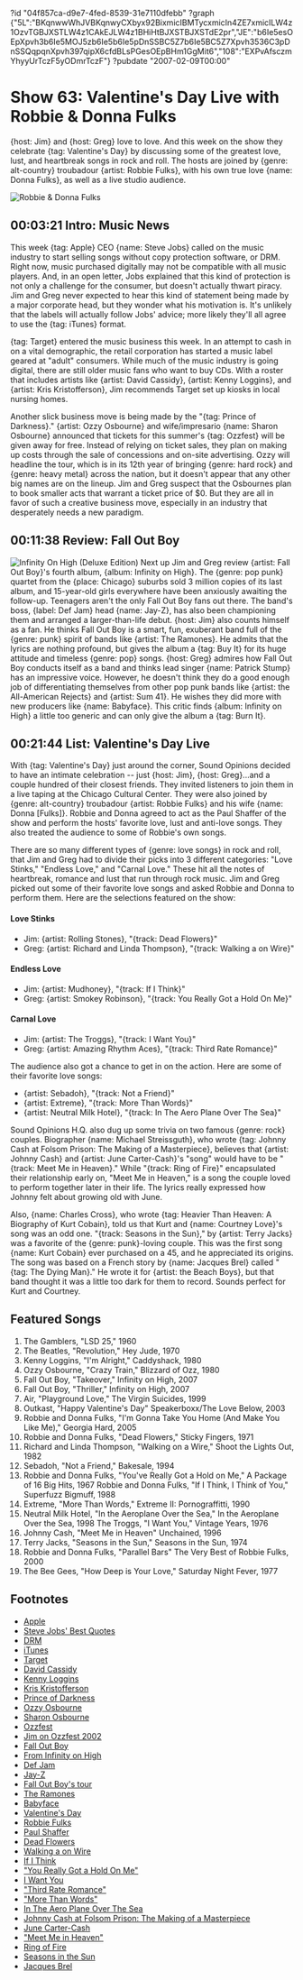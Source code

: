 ?id "04f857ca-d9e7-4fed-8539-31e7110dfebb"
?graph {"5L":"BKqnwwWhJVBKqnwyCXbyx92BixmicIBMTycxmicIn4ZE7xmicILW4z1OzvTGBJXSTLW4z1CAkEJLW4z1BHiHtBJXSTBJXSTdE2pr","JE":"b6Ie5esOEpXpvh3b6Ie5MOJ5zb6Ie5b6Ie5pDnSSBC5Z7b6Ie5BC5Z7Xpvh3536C3pDnSSQqpqnXpvh397qipX6cfdBLsPGesOEpBHm1GgMit6","108":"EXPvAfsczmYhyyUrTczF5yODmrTczF"}
?pubdate "2007-02-09T00:00"

# Show 63: Valentine's Day Live with Robbie & Donna Fulks
{host: Jim} and {host: Greg} love to love. And this week on the show they celebrate {tag: Valentine's Day} by discussing some of the greatest love, lust, and heartbreak songs in rock and roll. The hosts are joined by {genre: alt-country} troubadour {artist: Robbie Fulks}, with his own true love {name: Donna Fulks}, as well as a live studio audience. 

![Robbie & Donna Fulks](https://static.soundopinions.org/images/2007/fulks.jpg)

## 00:03:21 Intro: Music News
This week {tag: Apple} CEO {name: Steve Jobs} called on the music industry to start selling songs without copy protection software, or DRM. Right now, music purchased digitally may not be compatible with all music players. And, in an open letter, Jobs explained that this kind of protection is not only a challenge for the consumer, but doesn't actually thwart piracy. Jim and Greg never expected to hear this kind of statement being made by a major corporate head, but they wonder what his motivation is. It's unlikely that the labels will actually follow Jobs' advice; more likely they'll all agree to use the {tag: iTunes} format.

{tag: Target} entered the music business this week. In an attempt to cash in on a vital demographic, the retail corporation has started a music label geared at "adult" consumers. While much of the music industry is going digital, there are still older music fans who want to buy CDs. With a roster that includes artists like {artist: David Cassidy}, {artist: Kenny Loggins}, and {artist: Kris Kristofferson}, Jim recommends Target set up kiosks in local nursing homes.

Another slick business move is being made by the "{tag: Prince of Darkness}." {artist: Ozzy Osbourne} and wife/impresario {name: Sharon Osbourne} announced that tickets for this summer's {tag: Ozzfest} will be given away for free. Instead of relying on ticket sales, they plan on making up costs through the sale of concessions and on-site advertising. Ozzy will headline the tour, which is in its 12th year of bringing {genre: hard rock} and {genre: heavy metal} across the nation, but it doesn't appear that any other big names are on the lineup. Jim and Greg suspect that the Osbournes plan to book smaller acts that warrant a ticket price of $0. But they are all in favor of such a creative business move, especially in an industry that desperately needs a new paradigm.

## 00:11:38 Review: Fall Out Boy
![Infinity On High (Deluxe Edition)](https://static.soundopinions.org/assets/63/JE0.jpg)
Next up Jim and Greg review {artist: Fall Out Boy}'s fourth album, {album: Infinity on High}. The {genre: pop punk} quartet from the {place: Chicago} suburbs sold 3 million copies of its last album, and 15-year-old girls everywhere have been anxiously awaiting the follow-up. Teenagers aren't the only Fall Out Boy fans out there. The band's boss, {label: Def Jam} head {name: Jay-Z}, has also been championing them and arranged a larger-than-life debut. {host: Jim} also counts himself as a fan. He thinks Fall Out Boy is a smart, fun, exuberant band full of the {genre: punk} spirit of bands like {artist: The Ramones}. He admits that the lyrics are nothing profound, but gives the album a {tag: Buy It} for its huge attitude and timeless {genre: pop} songs. {host: Greg} admires how Fall Out Boy conducts itself as a band and thinks lead singer {name: Patrick Stump} has an impressive voice. However, he doesn't think they do a good enough job of differentiating themselves from other pop punk bands like {artist: the All-American Rejects} and {artist: Sum 41}. He wishes they did more with new producers like {name: Babyface}. This critic finds {album: Infinity on High} a little too generic and can only give the album a {tag: Burn It}.

## 00:21:44 List: Valentine's Day Live
With {tag: Valentine's Day} just around the corner, Sound Opinions decided to have an intimate celebration -- just {host: Jim}, {host: Greg}...and a couple hundred of their closest friends. They invited listeners to join them in a live taping at the Chicago Cultural Center. They were also joined by {genre: alt-country} troubadour {artist: Robbie Fulks} and his wife {name: Donna  [Fulks]}. Robbie and Donna agreed to act as the Paul Shaffer of the show and perform the hosts' favorite love, lust and anti-love songs. They also treated the audience to some of Robbie's own songs.

There are so many different types of {genre: love songs} in rock and roll, that Jim and Greg had to divide their picks into 3 different categories: "Love Stinks," "Endless Love," and "Carnal Love." These hit all the notes of heartbreak, romance and lust that run through rock music. Jim and Greg picked out some of their favorite love songs and asked Robbie and Donna to perform them. Here are the selections featured on the show:

#### Love Stinks
- Jim: {artist: Rolling Stones}, "{track: Dead Flowers}"
- Greg: {artist: Richard and Linda Thompson}, "{track: Walking a on Wire}"

#### Endless Love
- Jim: {artist: Mudhoney}, "{track: If I Think}"
- Greg: {artist: Smokey Robinson}, "{track: You Really Got a Hold On Me}"

#### Carnal Love
- Jim: {artist: The Troggs}, "{track: I Want You}"
- Greg: {artist: Amazing Rhythm Aces}, "{track: Third Rate Romance}"

The audience also got a chance to get in on the action. Here are some of their favorite love songs:

- {artist: Sebadoh}, "{track: Not a Friend}"
- {artist: Extreme}, "{track: More Than Words}" 
- {artist: Neutral Milk Hotel}, "{track: In The Aero Plane Over The Sea}" 

Sound Opinions H.Q. also dug up some trivia on two famous {genre: rock} couples. Biographer {name: Michael Streissguth}, who wrote {tag: Johnny Cash at Folsom Prison: The Making of a Masterpiece}, believes that {artist: Johnny Cash} and {artist: June Carter-Cash}'s "song" would have to be "{track: Meet Me in Heaven}." While "{track: Ring of Fire}" encapsulated their relationship early on, "Meet Me in Heaven," is a song the couple loved to perform together later in their life. The lyrics really expressed how Johnny felt about growing old with June.

Also, {name: Charles Cross}, who wrote {tag: Heavier Than Heaven: A Biography of Kurt Cobain}, told us that Kurt and {name: Courtney Love}'s song was an odd one. "{track: Seasons in the Sun}," by {artist: Terry Jacks} was a favorite of the {genre: punk}-loving couple. This was the first song {name: Kurt Cobain} ever purchased on a 45, and he appreciated its origins. The song was based on a French story by {name: Jacques Brel} called "{tag: The Dying Man}." He wrote it for {artist: the Beach Boys}, but that band thought it was a little too dark for them to record. Sounds perfect for Kurt and Courtney.

## Featured Songs
1. The Gamblers, "LSD 25," 1960
2. The Beatles, "Revolution," Hey Jude, 1970
3. Kenny Loggins, "I'm Alright," Caddyshack, 1980
4. Ozzy Osbourne, "Crazy Train," Blizzard of Ozz, 1980
5. Fall Out Boy, "Takeover," Infinity on High, 2007
6. Fall Out Boy, "Thriller," Infinity on High, 2007
7. Air, "Playground Love," The Virgin Suicides, 1999
8. Outkast, "Happy Valentine's Day" Speakerboxx/The Love Below, 2003
9. Robbie and Donna Fulks, "I'm Gonna Take You Home (And Make You Like Me)," Georgia Hard, 2005
10. Robbie and Donna Fulks, "Dead Flowers," Sticky Fingers, 1971
11. Richard and Linda Thompson, "Walking on a Wire," Shoot the Lights Out, 1982
12. Sebadoh, "Not a Friend," Bakesale, 1994
13. Robbie and Donna Fulks, "You've Really Got a Hold on Me," A Package of 16 Big Hits, 1967 Robbie and Donna Fulks, "If I Think, I Think of You," Superfuzz Bigmuff, 1988
14. Extreme, "More Than Words," Extreme II: Pornograffitti, 1990
15. Neutral Milk Hotel, "In the Aeroplane Over the Sea," In the Aeroplane Over the Sea, 1998 The Troggs, "I Want You," Vintage Years, 1976
16. Johnny Cash, "Meet Me in Heaven" Unchained, 1996
17. Terry Jacks, "Seasons in the Sun," Seasons in the Sun, 1974
18. Robbie and Donna Fulks, "Parallel Bars" The Very Best of Robbie Fulks, 2000
19. The Bee Gees, "How Deep is Your Love," Saturday Night Fever, 1977

## Footnotes
- [Apple](http://www.apple.com/)
- [Steve Jobs' Best Quotes](http://www.wired.com/news/culture/mac/0,70512-0.html)
- [DRM](http://en.wikipedia.org/wiki/Digital_Rights_Management)
- [iTunes](http://www.apple.com/itunes/)
- [Target](http://www.target.com/)
- [David Cassidy](http://www.davidcassidy.com/)
- [Kenny Loggins](http://www.kennyloggins.com/)
- [Kris Kristofferson](http://www.kriskristofferson.com/)
- [Prince of Darkness](http://en.wikipedia.org/wiki/Prince_of_Darkness)
- [Ozzy Osbourne](http://www.ozzy.com/)
- [Sharon Osbourne](http://www.sharonosbourne.com/)
- [Ozzfest](http://www.ozzfest.com/)
- [Jim on Ozzfest 2002](http://www.jimdero.com/News2001/LiveAug9Ozzfest.htm)
- [Fall Out Boy](http://www.mtv.com/music/artist/fall_out_boy/artist.jhtml)
- [From Infinity on High](http://www.metacritic.com/music/artists/falloutboy/infinityonhigh?q=fall%20out%20boy)
- [Def Jam](http://www.defjam.com/)
- [Jay-Z](http://www.jayzonline.com/)
- [Fall Out Boy's tour](http://www.mtv.com/news/articles/1551692/20070206/fall_out_boy.jhtml)
- [The Ramones](http://www.ramones.com/)
- [Babyface](http://en.wikipedia.org/wiki/Babyface)
- [Valentine's Day](http://www.history.com/minisites/valentine)
- [Robbie Fulks](http://www.robbiefulks.com/)
- [Paul Shaffer](http://www.tv.com/paul-shaffer/person/38417/summary.html)
- [Dead Flowers](http://www.allmusic.com/cg/amg.dll?p=amg&sql=33:bslvad3kv8vn)
- [Walking a on Wire](http://www.allmusic.com/cg/amg.dll?p=amg&sql=33:1kxsa9ygr2fa)
- [If I Think](http://www.ocf.berkeley.edu/~ptn/mudhoney/lyrics/iithink.html)
- ["You Really Got a Hold On Me"](http://www.asklyrics.com/display/Smokey_Robinson/You_Really_Got_A_Hold_On_Me_Lyrics/308587.htm)
- [I Want You](http://www.allmusic.com/cg/amg.dll?p=amg&sql=33:307tk6jxqkba)
- ["Third Rate Romance"](http://www.oldielyrics.com/lyrics/the_amazing_rhythm_aces/third_rate_romance.html)
- ["More Than Words"](http://www.youtube.com/watch?v=kt7L4X4li_k)
- [In The Aero Plane Over The Sea](http://en.wikipedia.org/wiki/In_the_Aeroplane_Over_the_Sea)
- [Johnny Cash at Folsom Prison: The Making of a Masterpiece](http://www.amazon.com/Johnny-Cash-Folsom-Prison-Masterpiece/dp/0306813386)
- [June Carter-Cash](http://en.wikipedia.org/wiki/June_Carter_Cash)
- ["Meet Me in Heaven"](http://www.azlyrics.com/lyrics/johnnycash/meetmeinheaven.html)
- [Ring of Fire](http://www.allmusic.com/cg/amg.dll?p=amg&sql=33:wcaxlf0ercqy)
- [Seasons in the Sun](http://en.wikipedia.org/wiki/Seasons_in_the_Sun)
- [Jacques Brel](http://en.wikipedia.org/wiki/Jacques_Brel)
